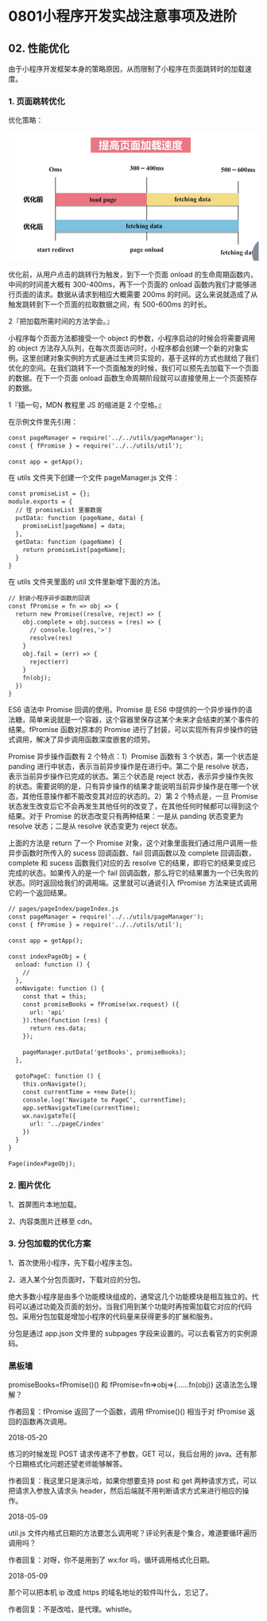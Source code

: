 # 0801小程序开发实战注意事项及进阶

## 02. 性能优化

由于小程序开发框架本身的策略原因，从而限制了小程序在页面跳转时的加载速度。

### 1. 页面跳转优化

优化策略：

![](./res/2019004.png)

优化前，从用户点击的跳转行为触发，到下一个页面 onload 的生命周期函数内，中间的时间差大概有 300-400ms，再下一个页面的 onload 函数内我们才能够进行页面的请求。数据从请求到相应大概需要 200ms 的时间。这么来说就造成了从触发跳转到下一个页面的拉取数据之间，有 500-600ms 的时长。

2『把加载所需时间的方法学会。』

小程序每个页面方法都接受一个 object 的参数，小程序启动的时候会将需要调用的 object 方法存入队列，在每次页面访问时，小程序都会创建一个新的对象实例。这里创建对象实例的方式是通过生拷贝实现的，基于这样的方式也就给了我们优化的空间。在我们跳转下一个页面触发的时候，我们可以预先去加载下一个页面的数据。在下一个页面 onload 函数生命周期阶段就可以直接使用上一个页面预存的数据。

1『插一句，MDN 教程里 JS 的缩进是 2 个空格。』

在示例文件里先引用：

```
const pageManager = require('../../utils/pageManager');
const { fPromise } = require('../../utils/util');

const app = getApp();
```

在 utils 文件夹下创建一个文件 pageManager.js 文件：

```
const promiseList = {};
module.exports = {
  // 往 promiseList 里塞数据
  putData: function (pageName, data) {
    promiseList[pageName] = data;
  },
  getData: function (pageName) {
    return promiseList[pageName];
  }
}
```

在 utils 文件夹里面的 util 文件里新增下面的方法。

```
// 封装小程序异步函数的回调
const fPromise = fn => obj => {
  return new Promise((resolve, reject) => {
    obj.complete = obj.success = (res) => {
      // console.log(res,'>')
      resolve(res)
    }
    obj.fail = (err) => {
      reject(err)
    }
    fn(obj);
  })
}
```

ES6 语法中 Promise 回调的使用。Promise 是 ES6 中提供的一个异步操作的语法糖，简单来说就是一个容器，这个容器里保存这某个未来才会结束的某个事件的结果。fPromise 函数对原本的 Promise 进行了封装，可以实现所有异步操作的链式调用，解决了异步调用函数深度嵌套的烦劳。

Promise 异步操作函数有 2 个特点：1）Promise 函数有 3 个状态，第一个状态是 panding 进行中状态，表示当前异步操作是在进行中。第二个是 resolve 状态，表示当前异步操作已完成的状态。第三个状态是 reject 状态，表示异步操作失败的状态。需要说明的是，只有异步操作的结果才能说明当前异步操作是在哪一个状态，其他任意操作都不能改变其对应的状态的。2）第 2 个特点是，一旦 Promise 状态发生改变后它不会再发生其他任何的改变了，在其他任何时候都可以得到这个结果。对于 Promise 的状态改变只有两种结果：一是从 panding 状态变更为 resolve 状态；二是从 resolve 状态变更为 reject 状态。

上面的方法是 return 了一个 Promise 对象，这个对象里面我们通过用户调用一些异步函数时所传入的 sucess 回调函数、fail 回调函数以及 complete 回调函数，complete 和 sucess 函数我们对应的去 resolve 它的结果，即将它的结果变成已完成的状态。如果传入的是一个 fail 回调函数，那么将它的结果置为一个已失败的状态。同时返回给我们的调用端。这里就可以通说引入 fPromise 方法来链式调用它的一个返回结果。

```
// pages/pageIndex/pageIndex.js
const pageManager = require('../../utils/pageManager');
const { fPromise } = require('../../utils/util');

const app = getApp();

const indexPageObj = {
  onload: function () {
    //
  },
  onNavigate: function () {
    const that = this;
    const promiseBooks = fPromise(wx.request) ({
      url: 'api'
    }).then(function (res) {
      return res.data;
    });

    pageManager.putData('getBooks', promiseBooks);
  },

  gotoPageC: function () {
    this.onNavigate();
    const currentTime = +new Date();
    console.log('Navigate to PageC', currentTime);
    app.setNavigateTime(currentTime);
    wx.navigateTo({
      url: '../pageC/index'
    })
  }
}

Page(indexPageObj);
```

### 2. 图片优化

1、首屏图片本地加载。

2、内容类图片迁移至 cdn。

### 3. 分包加载的优化方案

1、首次使用小程序，先下载小程序主包。

2、进入某个分包页面时，下载对应的分包。

绝大多数小程序是由多个功能模块组成的，通常这几个功能模块是相互独立的。代码可以通过功能及页面的划分。当我们用到某个功能时再按需加载它对应的代码包。采用分包加载是增加小程序的代码量来获得更多的扩展和服务。

分包是通过 app.json 文件里的 subpages 字段来设置的。可以去看官方的实例源码。

### 黑板墙

promiseBooks=fPromise()() 和 fPromise=fn=>obj=>{……fn(obj)} 这语法怎么理解？

作者回复：fPromise 返回了一个函数，调用 fPromise()() 相当于对 fPromise 返回的函数再次调用。

2018-05-20

练习的时候发现 POST 请求传递不了参数，GET 可以，我后台用的 java。还有那个日期格式化问题还望老师能够解答。

作者回复：我这里只是演示哈，如果你想要支持 post 和 get 两种请求方式，可以把请求入参放入请求头 header，然后后端就不用判断请求方式来进行相应的操作。

2018-05-09

util.js 文件内格式日期的方法要怎么调用呢？评论列表是个集合，难道要循环遍历调用吗？

作者回复：对呀，你不是用到了 wx:for 吗，循环调用格式化日期。

2018-05-09

那个可以把本机 ip 改成 https 的域名地址的软件叫什么，忘记了。

作者回复：不是改哈，是代理。whistle。




